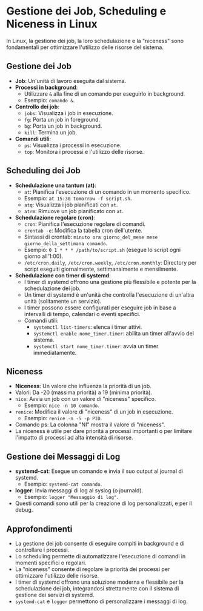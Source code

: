 # Gestione dei Job, Scheduling e Niceness in Linux

In Linux, la gestione dei job, la loro schedulazione e la "niceness" sono fondamentali per ottimizzare l'utilizzo delle risorse del sistema.

## Gestione dei Job

* **Job**: Un'unità di lavoro eseguita dal sistema.
* **Processi in background**:
    * Utilizzare `&` alla fine di un comando per eseguirlo in background.
    * Esempio: `comando &`.
* **Controllo dei job**:
    * `jobs`: Visualizza i job in esecuzione.
    * `fg`: Porta un job in foreground.
    * `bg`: Porta un job in background.
    * `kill`: Termina un job.
* **Comandi utili**:
    * `ps`: Visualizza i processi in esecuzione.
    * `top`: Monitora i processi e l'utilizzo delle risorse.

## Scheduling dei Job

* **Schedulazione una tantum (at)**:
    * `at`: Pianifica l'esecuzione di un comando in un momento specifico.
    * Esempio: `at 15:30 tomorrow -f script.sh`.
    * `atq`: Visualizza i job pianificati con `at`.
    * `atrm`: Rimuove un job pianificato con `at`.
* **Schedulazione regolare (cron)**:
    * `cron`: Pianifica l'esecuzione regolare di comandi.
    * `crontab -e`: Modifica la tabella cron dell'utente.
    * Sintassi di crontab: `minuto ora giorno_del_mese mese giorno_della_settimana comando`.
    * Esempio: `0 1 * * * /path/to/script.sh` (esegue lo script ogni giorno all'1:00).
    * `/etc/cron.daily`, `/etc/cron.weekly`, `/etc/cron.monthly`: Directory per script eseguiti giornalmente, settimanalmente e mensilmente.
* **Schedulazione con timer di systemd**:
    * I timer di systemd offrono una gestione più flessibile e potente per la schedulazione dei job.
    * Un timer di systemd è un'unità che controlla l'esecuzione di un'altra unità (solitamente un servizio).
    * I timer possono essere configurati per eseguire job in base a intervalli di tempo, calendari o eventi specifici.
    * Comandi utili:
        * `systemctl list-timers`: elenca i timer attivi.
        * `systemctl enable nome_timer.timer`: abilita un timer all'avvio del sistema.
        * `systemctl start nome_timer.timer`: avvia un timer immediatamente.

## Niceness

* **Niceness**: Un valore che influenza la priorità di un job.
* Valori: Da -20 (massima priorità) a 19 (minima priorità).
* `nice`: Avvia un job con un valore di "niceness" specifico.
    * Esempio: `nice -n 10 comando`.
* `renice`: Modifica il valore di "niceness" di un job in esecuzione.
    * Esempio: `renice -n -5 -p PID`.
* Comando ps: La colonna "NI" mostra il valore di "niceness".
* La niceness è utile per dare priorità a processi importanti o per limitare l'impatto di processi ad alta intensità di risorse.

## Gestione dei Messaggi di Log

* **systemd-cat**: Esegue un comando e invia il suo output al journal di systemd.
    * Esempio: `systemd-cat comando`.
* **logger**: Invia messaggi di log al syslog (o journald).
    * Esempio: `logger "Messaggio di log"`.
* Questi comandi sono utili per la creazione di log personalizzati, e per il debug.

## Approfondimenti

* La gestione dei job consente di eseguire compiti in background e di controllare i processi.
* Lo scheduling permette di automatizzare l'esecuzione di comandi in momenti specifici o regolari.
* La "niceness" consente di regolare la priorità dei processi per ottimizzare l'utilizzo delle risorse.
* I timer di systemd offrono una soluzione moderna e flessibile per la schedulazione dei job, integrandosi strettamente con il sistema di gestione dei servizi di systemd.
* `systemd-cat` e `logger` permettono di personalizzare i messaggi di log.